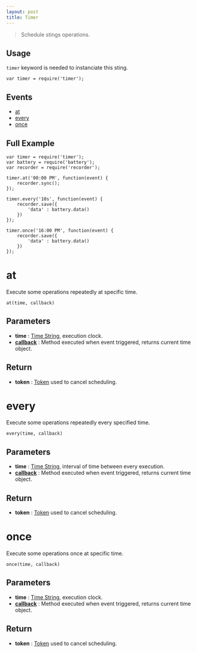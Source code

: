 ```yaml
---
layout: post
title: Timer
---
```


> Schedule stings operations.

Usage
-----

`timer` keyword is needed to instanciate this sting.

	var timer = require('timer');

Events
------

- [at](#at)
- [every](#every)
- [once](#once)


Full Example
------------

    var timer = require('timer');
    var battery = require('battery');
    var recorder = require('recorder');

    timer.at('00:00 PM', function(event) {
        recorder.sync();
    });

    timer.every('10s', function(event) {
        recorder.save({
            'data' : battery.data()
        })
    });

    timer.once('16:00 PM', function(event) {
        recorder.save({
            'data' : battery.data()
        })
    });

at
==

Execute some operations repeatedly at specific time.

    at(time, callback)

Parameters
----------

- __time__ : [Time String](../../extra/timeScheduleFormat.html), execution clock.
- __[callback](../../extra/callback.html)__ : Method executed when event triggered, returns current time object.

Return
------

- __token__ : [Token](../../extra/stingToken.html) used to cancel scheduling.

every
=====

Execute some operations repeatedly every specified time.

    every(time, callback)

Parameters
----------

- __time__ : [Time String](../../extra/timeScheduleFormat.html), interval of time between every execution.
- __[callback](../../extra/callback.html)__ : Method executed when event triggered, returns current time object.

Return
------

- __token__ : [Token](../../extra/stingToken.html) used to cancel scheduling.

once
====

Execute some operations once at specific time.

    once(time, callback)

Parameters
----------

- __time__ : [Time String](../../extra/timeScheduleFormat.html), execution clock.
- __[callback](../../extra/callback.html)__ : Method executed when event triggered, returns current time object.

Return
------

- __token__ : [Token](../../extra/stingToken.html) used to cancel scheduling.

